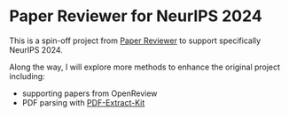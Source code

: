 # Paper Reviewer for NeurIPS 2024

This is a spin-off project from [Paper Reviewer](https://github.com/deep-diver/paper-reviewer) to support specifically NeurIPS 2024.

Along the way, I will explore more methods to enhance the original project including:
- supporting papers from OpenReview
- PDF parsing with [PDF-Extract-Kit](https://github.com/opendatalab/PDF-Extract-Kit)